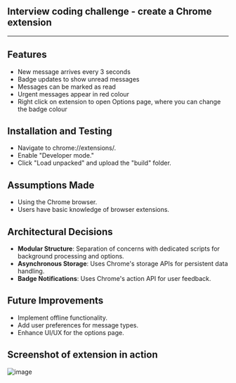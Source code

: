 ## Interview coding challenge - create a Chrome extension
-----------------------
## Features
- New message arrives every 3 seconds
- Badge updates to show unread messages
- Messages can be marked as read
- Urgent messages appear in red colour
- Right click on extension to open Options page, where you can change the badge colour

## Installation and Testing
- Navigate to chrome://extensions/.
- Enable "Developer mode."
- Click "Load unpacked" and upload the "build" folder.

## Assumptions Made
- Using the Chrome browser.
- Users have basic knowledge of browser extensions.

## Architectural Decisions
- **Modular Structure**: Separation of concerns with dedicated scripts for background processing and options.
- **Asynchronous Storage**: Uses Chrome's storage APIs for persistent data handling.
- **Badge Notifications**: Uses Chrome's action API for user feedback.

## Future Improvements
- Implement offline functionality.
- Add user preferences for message types.
- Enhance UI/UX for the options page.

## Screenshot of extension in action
![image](https://github.com/user-attachments/assets/ac2e8464-63df-42de-bd74-c0d11848d7b5)
